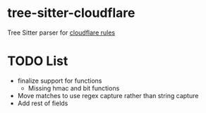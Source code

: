 # tree-sitter-cloudflare

Tree Sitter parser for [cloudflare rules](https://developers.cloudflare.com/ruleset-engine/rules-language/)

# TODO List

- finalize support for functions
  - Missing hmac and bit functions
- Move matches to use regex capture rather than string capture
- Add rest of fields
